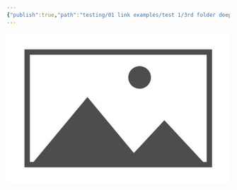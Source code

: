 ```yaml
---
{"publish":true,"path":"testing/01 link examples/test 1/3rd folder deep.md","permalink":"/testing/01-link-examples/test-1/3rd-folder-deep/","PassFrontmatter":true}
---
```



![placeholder - Copy - Copy.png](../../../A%20Assets/deeper%20assets/placeholder%20-%20Copy%20-%20Copy.png)

